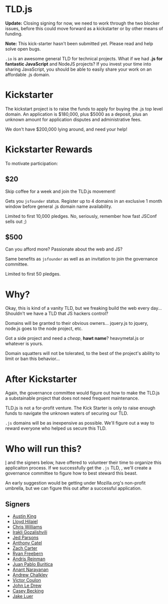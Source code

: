# TLD.js
**Update:** Closing signing for now, we need to work through the two blocker issues, before this could move 
forward as a kickstarter or by other means of funding.

**Note:** This kick-starter hasn't been submitted yet. Please read and help solve open bugs.

``.io`` is an awesome general TLD for technical projects.  What if we had **.js for fantastic 
JavaScript** and NodeJS projects?  If you invest your time into sharing JavaScript, you should be 
able to easily share your work on an affordable .js domain.

# Kickstarter
The kickstart project is to raise the funds to apply for buying the .js top level domain. An application is $180,000,
plus $5000 as a deposit, plus an unknown amount for application disputes and administrative fees.

We don't have $200,000 lying around, and need your help!

# Kickstarter Rewards

To motivate participation:

## $20

Skip coffee for a week and join the TLD.js movement!

Gets you ``jsfounder`` status. Register up to 4 domains in an exclusive 1 month window 
before general .js domain name availability.
 
Limited to first 10,000 pledges. No, seriously, remember how fast JSConf sells out ;)

## $500

Can you afford more? Passionate about the web and JS?

Same benefits as ``jsfounder`` as well as an invitation to join the governance committee.

Limited to first 50 pledges.

# Why?
Okay, this is kind of a vanity TLD, but we freaking build the web every day...  Shouldn't we have a TLD that 
JS hackers control?

Domains will be granted to their obvious owners... jquery.js to jquery, node.js goes to the node project, etc.

Got a side project and need a *cheap*, **hawt name**? heavymetal.js or whatever is yours.

Domain squatters will not be tolerated, to the best of the project's ability to limit or ban this behavior...

# After Kickstarter
Again, the governance committee would figure out how to make the TLD.js a substainable project that does not need frequent maintenance.

TLD.js is not a for-profit venture. The Kick Starter is only to raise enough funds to navigate the unknown waters of securing our TLD.

``.js`` domains will be  as inexpensive as possible. We'll figure out a way to reward everyone who helped us 
secure this TLD.

# Who will run this?
[I](http://github.com/ozten) and the signers below, have offered to volunteer their time to organize this applicaiton process. If we successfully get the `.js` TLD, , we'll create a governance committee to figure how to best steward this beast.

An early suggestion would be getting under Mozilla.org's non-profit umbrella, but we can figure this out after a successful application.

## Signers
* [Austin King](http://github.com/ozten)
* [Lloyd Hilaiel](https://github.com/lloyd)
* [Chris Williams](https://github.com/voodootikigod)
* [Irakli Gozalishvili](https://github.com/Gozala)
* [Jed Parsons](https://github.com/jedp/)
* [Anthony Catel](https://github.com/paraboul/)
* [Zach Carter](https://github.com/zaach)
* [Ryan Freebern](https://github.com/rfreebern)
* [Andris Reinman](https://github.com/andris9)
* [Juan Pablo Buritica](https://github.com/buritica)
* [Anant Narayanan](https://github.com/anantn)
* [Andrew Chalkley](https://github.com/chalkers)
* [Victor Coulon](https://github.com/victa)
* [John Le Drew](https://github.com/antz29)
* [Casey Becking](https://github.com/caseybecking)
* [Jake Luer](https://github.com/logicalparadox)
